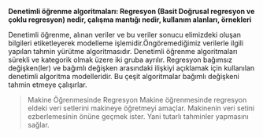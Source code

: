 **Denetimli öğrenme algoritmaları: Regresyon (Basit Doğrusal regresyon ve çoklu regresyon) nedir, çalışma mantığı nedir, kullanım alanları, örnekleri**

Denetimli öğrenme, alınan veriler ve bu veriler sonucu elimizdeki oluşan bilgileri etiketleyerek modelleme işlemidir.Öngöremediğimiz verilerle ilgili yapılan tahmin yürütme algoritmasıdır. 
Denetimli öğrenme algoritmaları sürekli ve kategorik olmak üzere iki gruba ayrılır.
Regresyon bağımsız değişken(ler) ve bağımlı değişken arasındaki ilişkiyi açıklamak için kullanılan denetimli algoritma modelleridir. Bu çeşit algoritmalar bağımlı değişkeni tahmin etmeye çalışırlar.
> Makine Öğrenmesinde Regresyon
Makine öğrenmesinde regresyon eldeki veri setlerini makineye öğretmeyi amaçlar. Makinenin veri setini ezberlemesinin önüne geçmek ister. Yani tutarlı tahminler yapmasını sağlar.
